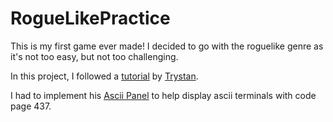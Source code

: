 # RogueLikePractice
This is my first game ever made!
I decided to go with the roguelike genre as it's not too easy, but not too challenging.

In this project, I followed a [tutorial](http://trystans.blogspot.com/2016/01/roguelike-tutorial-00-table-of-contents.html)
by [Trystan](https://github.com/trystan).

I had to implement his [Ascii Panel](https://github.com/trystan/AsciiPanel) to help display ascii terminals with code page 437.
